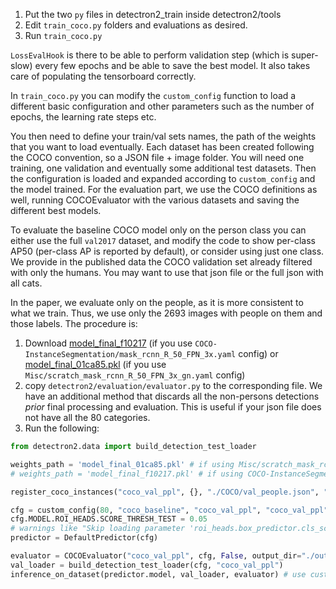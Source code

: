 1. Put the two `py` files in detectron2_train inside detectron2/tools
2. Edit `train_coco.py` folders and evaluations as desired.
3. Run `train_coco.py`

`LossEvalHook` is there to be able to perform validation step (which is super-slow) every few epochs and be able to save the best model. It also takes care of populating the tensorboard correctly.

In `train_coco.py` you can modify the `custom_config` function to load a different basic configuration and other parameters such as the number of epochs, the learning rate steps etc.

You then need to define your train/val sets names, the path of the weights that you want to load eventually.
Each dataset has been created following the COCO convention, so a JSON file + image folder. 
You will need one training, one validation and eventually some additional test datasets. 
Then the configuration is loaded and expanded according to `custom_config` and the model trained.
For the evaluation part, we use the COCO definitions as well, running COCOEvaluator with the various datasets and saving the different best models. 

To evaluate the baseline COCO model only on the person class you can either use the full `val2017` dataset, and modify the code to show per-class AP50 (per-class AP is reported by default), or consider using just one class. We provide in the published data the COCO validation set already filtered with only the humans. You may want to use that json file or the full json with all cats.

In the paper, we evaluate only on the people, as it is more consistent to what we train. Thus, we use only the 2693 images with people on them and those labels.
The procedure is:

1. Download [model_final_f10217](https://dl.fbaipublicfiles.com/detectron2/COCO-InstanceSegmentation/mask_rcnn_R_50_FPN_3x/137849600/model_final_f10217.pkl) (if you use `COCO-InstanceSegmentation/mask_rcnn_R_50_FPN_3x.yaml` config) or [model_final_01ca85.pkl](https://dl.fbaipublicfiles.com/detectron2/Misc/scratch_mask_rcnn_R_50_FPN_3x_gn/138602908/model_final_01ca85.pkl) (if you use `Misc/scratch_mask_rcnn_R_50_FPN_3x_gn.yaml` config)
2. copy `detectron2/evaluation/evaluator.py` to the corresponding file. We have an additional method that discards all the non-persons detections _prior_ final processing and evaluation. This is useful if your json file does not have all the 80 categories.
3. Run the following:

```python
from detectron2.data import build_detection_test_loader

weights_path = 'model_final_01ca85.pkl' # if using Misc/scratch_mask_rcnn_R_50_FPN_3x_gn.yaml config
# weights_path = 'model_final_f10217.pkl' # if using COCO-InstanceSegmentation/mask_rcnn_R_50_FPN_3x.yaml -> in this case please change also the base config path on `custom_config` to match

register_coco_instances("coco_val_ppl", {}, "./COCO/val_people.json", "./COCO/valid/images")

cfg = custom_config(80, "coco_baseline", "coco_val_ppl", "coco_val_ppl", weights_path)
cfg.MODEL.ROI_HEADS.SCORE_THRESH_TEST = 0.05
# warnings like "Skip loading parameter 'roi_heads.box_predictor.cls_score.weight' to the model due to incompatible shapes: (81, 1024) in the checkpoint but (2, 1024) in the model! You might want to double check if this is expected." are _expected_ if you use only 1 class
predictor = DefaultPredictor(cfg)

evaluator = COCOEvaluator("coco_val_ppl", cfg, False, output_dir="./output/")
val_loader = build_detection_test_loader(cfg, "coco_val_ppl")
inference_on_dataset(predictor.model, val_loader, evaluator) # use custom_filter=True if the json has only one category defined
```